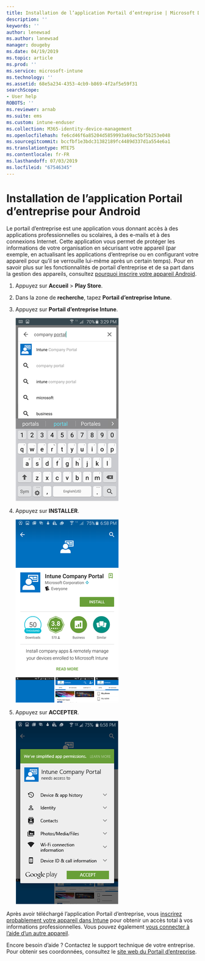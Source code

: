 ```yaml
---
title: Installation de l’application Portail d’entreprise | Microsoft Docs
description: ''
keywords: ''
author: lenewsad
ms.author: lanewsad
manager: dougeby
ms.date: 04/19/2019
ms.topic: article
ms.prod: ''
ms.service: microsoft-intune
ms.technology: ''
ms.assetid: 68e5a234-4353-4cb9-b869-4f2af5e59f31
searchScope:
- User help
ROBOTS: ''
ms.reviewer: arnab
ms.suite: ems
ms.custom: intune-enduser
ms.collection: M365-identity-device-management
ms.openlocfilehash: fe6cd46f6a85204d5859993a69ac5bf5b253e048
ms.sourcegitcommit: bccfbf1e3bdc31382189fc4489d337d1a554e6a1
ms.translationtype: MTE75
ms.contentlocale: fr-FR
ms.lasthandoff: 07/03/2019
ms.locfileid: "67546345"
---
```

# <a name="install-the-company-portal-app-for-android"></a>Installation de l’application Portail d’entreprise pour Android

Le portail d’entreprise est une application vous donnant accès à des applications professionnelles ou scolaires, à des e-mails et à des connexions Internet. Cette application vous permet de protéger les informations de votre organisation en sécurisant votre appareil (par exemple, en actualisant les applications d’entreprise ou en configurant votre appareil pour qu’il se verrouille lui-même après un certain temps). Pour en savoir plus sur les fonctionnalités de portail d’entreprise et de sa part dans la gestion des appareils, consultez [pourquoi inscrire votre appareil Android](why-enroll-android-device.md).  

1. Appuyez sur **Accueil** > **Play Store**.

2. Dans la zone de **recherche**, tapez **Portail d’entreprise Intune**.  

3. Appuyez sur **Portail d’entreprise Intune**.

    ![android-search-company-portal](./media/and-cpinstall-1-search-cp.png)

4. Appuyez sur **INSTALLER**.

    ![android-install-company-portal](./media/and-cpinstall-2-install.png)

5. Appuyez sur **ACCEPTER**.

    ![android-accept-company-portal-terms](./media/and-cpinstall-3-cp-accept.png)

Après avoir téléchargé l’application Portail d’entreprise, vous [inscrirez probablement votre appareil dans Intune](enroll-device-android-company-portal.md) pour obtenir un accès total à vos informations professionnelles. Vous pouvez également [vous connecter à l’aide d’un autre appareil](https://docs.microsoft.com/intune-user-help/sign-in-to-the-company-portal#sign-in-from-another-device).  

Encore besoin d’aide ? Contactez le support technique de votre entreprise. Pour obtenir ses coordonnées, consultez le [site web du Portail d’entreprise](https://go.microsoft.com/fwlink/?linkid=2010980).
